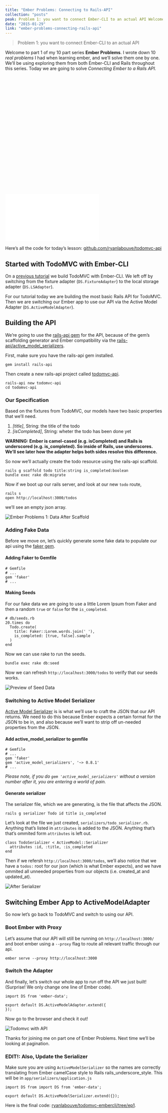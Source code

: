 ```yaml
---
title: "Ember Problems: Connecting to Rails-API"
collection: "posts"
peak: Problem 1: you want to connect Ember-CLI to an actual API Welcome to part 1 of my 10…
date: "2015-01-29"
link: "ember-problems-connecting-rails-api"
---
```


> Problem 1: you want to connect Ember-CLI to an actual API

Welcome to part 1 of my 10 part series **Ember Problems**. I wrote down 10 _real problems_ I had when learning ember, and we’ll solve them one by one. We’ll be using exploring them from both Ember-CLI and Rails throughout this series. Today we are going to solve _Connecting Ember to a Rails API._

<div class="fitvids">

<div class="fluid-width-video-wrapper" style="padding-top: 75%;"><iframe src="//www.youtube.com/embed/r4H9rnhUyv4" frameborder="0" allowfullscreen="" id="fitvid329052"></iframe></div>

</div>

Here’s all the code for today’s lesson: [github.com/ryanlabouve/todomvc-api](https://github.com/ryanlabouve/todomvc-api/tree/ep1)

## Started with TodoMVC with Ember-CLI

On a [previous tutorial](http://ryanlabouve.com/todomvc-ember-cli/) we build TodoMVC with Ember-CLI. We left off by switching from the fixture adapter (`DS.FixtureAdapter`) to the local storage adapter (`DS.LSAdapter`).

For our tutorial today we are building the most basic Rails API for TodoMVC. Then we are switching our Ember app to use our API via the Active Model Adapter (`DS.ActiveModelAdapter`).

## Building the API

We’re going to use the [rails-api gem](https://github.com/rails-api/rails-api) for the API, because of the gem’s scaffolding generator and Ember compatibility via the [rails-api/active_model_serializers](https://github.com/rails-api/active_model_serializers).

First, make sure you have the rails-api gem installed.

    gem install rails-api

Then create a new rails-api project called [todomvc-api](https://github.com/ryanlabouve/todomvc-api).

    rails-api new todomvc-api
    cd todomvc-api

### Our Specification

Based on the fixtures from TodoMVC, our models have two basic properties that we’ll need.

1.  _[title]_, String: the title of the todo
2.  _[isCompleted]_, String: wheter the todo has been done yet

**WARNING: Ember is camel-cased (e.g. isCompleted) and Rails is underscored (e.g. is_completed). So inside of Rails, use underscores. We’ll see later how the adapter helps both sides resolve this difference.**

So now we’ll actually create the todo resource using the rails-api scaffold.

    rails g scaffold todo title:string is_completed:boolean
    bundle exec rake db:migrate

Now if we boot up our rails server, and look at our new `todo` route,

    rails s
    open http://localhost:3000/todos

we’ll see an empty json array.

![Ember Problems 1: Data After Scaffold](http://ryanlabouve.com/wp-content/uploads/2015/01/ep1-after-scaffold.png)

### Adding Fake Data

Before we move on, let’s quickly generate some fake data to populate our api using the [faker gem](https://github.com/stympy/faker).

#### Adding Faker to Gemfile

    # Gemfile
    # ...
    gem 'faker'
    # ...

#### Making Seeds

For our fake data we are going to use a little Lorem Ipsum from Faker and then a random `true` or `false` for the `is_completed`.

    # db/seeds.rb
    20.times do
      Todo.create(
        title: Faker::Lorem.words.join(' '),
        is_completed: [true, false].sample
      )
    end

Now we can use rake to run the seeds.

    bundle exec rake db:seed

Now we can refresh `http://localhost:3000/todos` to verify that our seeds works.

![Preview of Seed Data](http://ryanlabouve.com/wp-content/uploads/2015/01/ep1-data-preview.png)

### Switching to Active Model Serializer

[Active Model Serializer](https://github.com/rails-api/active_model_serializers) is is what we’ll use to craft the JSON that our API returns. We need to do this because Ember expects a certain format for the JSON to be in, and also because we’ll want to strip off un-needed properties from the JSON.

#### Add active_model_serializer to gemfile

    # Gemfile
    # ...
    gem 'faker'
    gem 'active_model_serializers', '~> 0.8.1'
    # ...

_Please note, if you do `gem 'active_model_serializers'` without a version number after it, you are entering a world of pain._

#### Generate serializer

The serializer file, which we are generating, is the file that affects the JSON.

    rails g serializer Todo id title is_completed

Let’s look at the file we just created, `serializers/todo_serializer.rb`. Anything that’s listed in `attributes` is added to the JSON. Anything that’s that’s ommited form `attributes` is left out.

    class TodoSerializer < ActiveModel::Serializer
      attributes :id, :title, :is_completed
    end

Then if we refersh `http://localhost:3000/todos`, we’ll also notice that we have a `todos:` root for our json (which is what Ember expects), and we have ommited all unneeded properties from our objects (i.e. created_at and updated_at).

![After Serializer](http://ryanlabouve.com/wp-content/uploads/2015/01/ep1-after-serializer.png)

## Switching Ember App to ActiveModelAdapter

So now let’s go back to TodoMVC and switch to using our API.

### Boot Ember with Proxy

Let’s assume that our API will still be running on `http://localhost:3000/` and boot ember using a `--proxy` flag to route all relevant traffic through our api.

    ember serve --proxy http://localhost:3000

### Switch the Adapter

And finally, let’s switch our whole app to run off the API we just built! (Surprise! We only change one line of Ember code).

    import DS from 'ember-data';

    export default DS.ActiveModelAdapter.extend({
    });

Now go to the browser and check it out!

![Todomvc with API](http://ryanlabouve.com/wp-content/uploads/2015/01/ep1-todomvc.png)

Thanks for joining me on part one of Ember Problems. Next time we’ll be looking at pagination.

### EDIT!: Also, Update the Serializer

Make sure you are using `ActiveModelSerializer` so the names are correctly translating from Ember camelCase style to Rails rails_underscore_style. This will be in `app/serializers/application.js`

    import DS from import DS from 'ember-data';

    export default DS.ActiveModelSerializer.extend({});

Here is the final code: [ryanlabouve/todomvc-embercli/tree/ep1](https://github.com/ryanlabouve/todomvc-embercli/tree/ep1).
